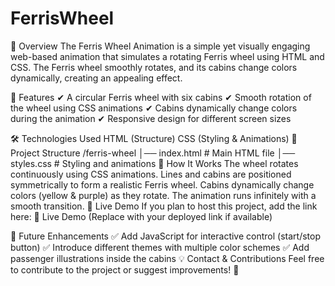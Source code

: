 # FerrisWheel
📌 Overview
The Ferris Wheel Animation is a simple yet visually engaging web-based animation that simulates a rotating Ferris wheel using HTML and CSS. The Ferris wheel smoothly rotates, and its cabins change colors dynamically, creating an appealing effect.

🚀 Features
✔ A circular Ferris wheel with six cabins
✔ Smooth rotation of the wheel using CSS animations
✔ Cabins dynamically change colors during the animation
✔ Responsive design for different screen sizes

🛠️ Technologies Used
HTML (Structure)
CSS (Styling & Animations)
📂 Project Structure
/ferris-wheel
│── index.html        # Main HTML file
│── styles.css        # Styling and animations
🎯 How It Works
The wheel rotates continuously using CSS animations.
Lines and cabins are positioned symmetrically to form a realistic Ferris wheel.
Cabins dynamically change colors (yellow & purple) as they rotate.
The animation runs infinitely with a smooth transition.
📌 Live Demo
If you plan to host this project, add the link here:
🔗 Live Demo (Replace with your deployed link if available)

🎨 Future Enhancements
✅ Add JavaScript for interactive control (start/stop button)
✅ Introduce different themes with multiple color schemes
✅ Add passenger illustrations inside the cabins
💡 Contact & Contributions
Feel free to contribute to the project or suggest improvements! 🚀

